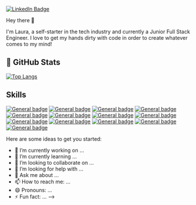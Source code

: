 [![LinkedIn Badge](https://img.shields.io/badge/LinkedIn-Profile-informational?style=flat&logo=linkedin&logoColor=white&color=0D76A8)](https://www.linkedin.com/in/laura-schiavulli/)


Hey there 👋

I'm Laura, a self-starter in the tech industry and currently a Junior Full Stack Engineer.
I love to get my hands dirty with code in order to create whatever comes to my mind!

## 📝 GitHub Stats
[![Top Langs](https://github-readme-stats.vercel.app/api/top-langs/?username=laura96671&layout=compact&theme=dracula)](https://github.com/laura96671/github-readme-stats)

## Skills
[![General badge](https://img.shields.io/badge/Code-Python-informational?logo=python&logoColor=fff&style=flat>)](https://shields.io/)
[![General badge](https://img.shields.io/badge/Code-Django-informational?logo=django&logoColor=fff&style=flat>)](https://shields.io/)
[![General badge](https://img.shields.io/badge/Code-JavaScript-informational?logo=javascript&logoColor=fff&style=flat>)](https://shields.io/)
[![General badge](https://img.shields.io/badge/Code-ReactJS-informational?logo=react&logoColor=fff&style=flat>)](https://shields.io/)
[![General badge](https://img.shields.io/badge/Code-ReactNative-informational?logo=react&logoColor=fff&style=flat>)](https://shields.io/)
[![General badge](https://img.shields.io/badge/Code-NodeJs-informational?logo=nodejs&logoColor=fff&style=flat>)](https://shields.io/)
[![General badge](https://img.shields.io/badge/Code-Redux-informational?logo=redux&logoColor=fff&style=flat>)](https://shields.io/)
[![General badge](https://img.shields.io/badge/Code-Java-informational?logo=java&logoColor=fff&style=flat>)](https://shields.io/)
[![General badge](https://img.shields.io/badge/Code-Spring-informational?logo=spring&logoColor=fff&style=flat>)](https://shields.io/)
[![General badge](https://img.shields.io/badge/Code-Hibernate-informational?logo=hibernate&logoColor=fff&style=flat>)](https://shields.io/)
[![General badge](https://img.shields.io/badge/Code-GraphQL-informational?logo=graphql&logoColor=fff&style=flat>)](https://shields.io/)
[![General badge](https://img.shields.io/badge/Code-MySQL-informational?logo=mysql&logoColor=fff&style=flat>)](https://shields.io/)
[![General badge](https://img.shields.io/badge/Code-PostgreSQL-informational?logo=postgresql&logoColor=fff&style=flat>)](https://shields.io/)

Here are some ideas to get you started:

- 🔭 I’m currently working on ...
- 🌱 I’m currently learning ...
- 👯 I’m looking to collaborate on ...
- 🤔 I’m looking for help with ...
- 💬 Ask me about ...
- 📫 How to reach me: ...
- 😄 Pronouns: ...
- ⚡ Fun fact: ...
-->

